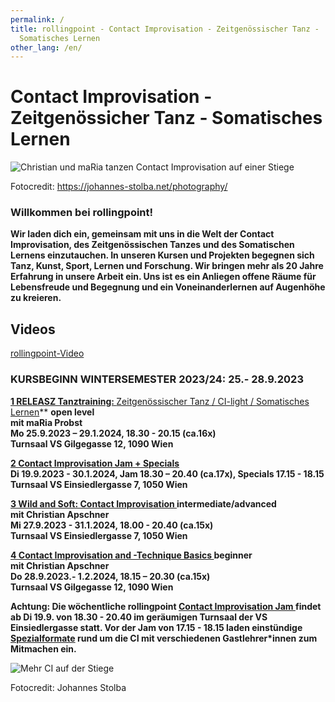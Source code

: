 ```yaml
---
permalink: /
title: rollingpoint - Contact Improvisation - Zeitgenössischer Tanz -
  Somatisches Lernen
other_lang: /en/
---
```

# Contact Improvisation - Zeitgenössicher Tanz - Somatisches Lernen

![Christian und maRia tanzen Contact Improvisation auf einer Stiege](/assets/uploads/dsc_1901_klein.jpg "Contact Improvisation")

Fotocredit: https://johannes-stolba.net/photography/

### Willkommen bei rollingpoint!

**Wir laden dich ein, gemeinsam mit uns in die Welt der Contact Improvisation, des Zeitgenössischen Tanzes und des Somatischen Lernens einzutauchen. In unseren Kursen und Projekten begegnen sich Tanz, Kunst, Sport, Lernen und Forschung. Wir bringen mehr als 20 Jahre Erfahrung in unsere Arbeit ein. Uns ist es ein Anliegen offene Räume für Lebensfreude und Begegnung und ein Voneinanderlernen auf Augenhöhe zu kreieren.**

## Videos

<div class="imglink"><a target="_blank" href="https://www.youtube.com/embed/kp3DqzN1Ldo"><img src="/assets/uploads/video_vorschau_rollingpoint.png" alt="" /><div>rollingpoint-Video</div></a></div>

### **KURSBEGINN WINTERSEMESTER 2023/24: 25.- 28.9.2023**

**[1 RELEASZ Tanztraining: ](/kurse#mo)**[Zeitgenössischer Tanz / CI-light / Somatisches Lernen](/kurse#mo)\*\* **open level**\
 **mit maRia Probst**\
**Mo 25.9.2023 – 29.1.2024, 18.30 - 20.15 (ca.16x)**\
**Turnsaal VS Gilgegasse 12, 1090 Wien**

**[2 Contact Improvisation Jam + Specials](/kurse#di)**\
**Di 19.9.2023  - 30.1.2024, Jam 18.30 – 20.40 (ca.17x), Specials 17.15 - 18.15**\
**Turnsaal VS Einsiedlergasse 7, 1050 Wien**

**[3 Wild and Soft: Contact Improvisation ](/kurse#mi) intermediate/advanced**\
**mit Christian Apschner**\
**Mi 27.9.2023 - 31.1.2024, 18.00 - 20.40 (ca.15x)**\
**Turnsaal VS Einsiedlergasse 7, 1050 Wien**

**[4 Contact Improvisation and -Technique Basics  ](/kurse#do)beginner**\
**mit Christian Apschner**\
**Do 28.9.2023.- 1.2.2024, 18.15 – 20.30 (ca.15x)**\
**Turnsaal VS Gilgegasse 12, 1090 Wien**

**Achtung: Die wöchentliche rollingpoint [Contact Improvisation Jam ](https://rollingpoint.at/jams)findet ab Di 19.9. von 18.30 -  20.40 im geräumigen Turnsaal der VS Einsiedlergasse statt. Vor der Jam von 17.15 - 18.15 laden einstündige [Spezialformate](https://rollingpoint.at/jams#special) rund um die  CI mit verschiedenen Gastlehrer*innen zum Mitmachen ein.**

![Mehr CI auf der Stiege](/assets/uploads/dsc_1941a.jpg "Mehr CI auf der Stiege")

Fotocredit: Johannes Stolba